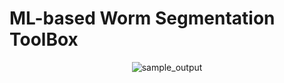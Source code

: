 # ML-based Worm Segmentation ToolBox


<p align="center">
  <img src="https://github.com/Pyh2002/Worm-Segmentation-ToolBox/assets/72658879/d44eae70-7d81-4934-aa92-e28ef9494fe7" alt="sample_output">
</p>



